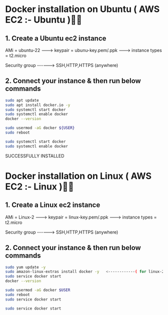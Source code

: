 # Docker installation on Ubuntu ( AWS EC2 :- Ubuntu )👨‍💻

## 1. Create a Ubuntu ec2 instance

AMi = ubuntu-22  --->  keypair = ubunu-key.pem/.ppk   --->  instance types = t2.micro

Security group ------> SSH,HTTP,HTTPS (anywhere)

## 2. Connect your instance & then run below commands

```sh
sudo apt update
sudo apt install docker.io -y
sudo systemctl start docker
sudo systemctl enable docker
docker --version
```

```sh
sudo usermod -aG docker ${USER}
sudo reboot
```

```sh
sudo systemctl start docker
sudo systemctl enable docker
```

SUCCESSFULLY  INSTALLED



# Docker installation on Linux ( AWS EC2 :- Linux )👨‍💻


## 1. Create a Linux ec2 instance

AMi = Linux-2  --->  keypair = linux-key.pem/.ppk   --->  instance types = t2.micro

Security group ------> SSH,HTTP,HTTPS (anywhere)

## 2. Connect your instance & then run below commands

```sh
sudo yum update -y
sudo amazon-linux-extras install docker -y   <------------( for linux-2 version only ) // sudo yum install docker -y  <--------------(for linux only)
sudo service docker start
docker --version
```

```sh
sudo usermod -aG docker $USER
sudo reboot
sudo service docker start
```

```sh
sudo service docker start
```
